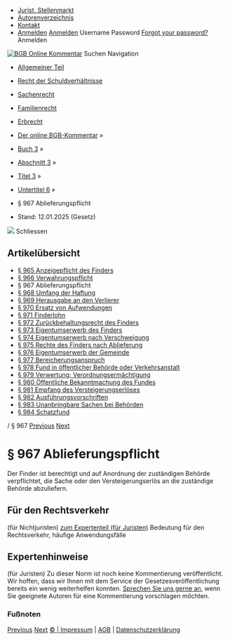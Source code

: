   * [Jurist. Stellenmarkt](https://bgb.kommentar.de/Buch-3/Abschnitt-3/Titel-3/Untertitel-6/</job-board> "Jurist. Stellenmarkt")
  * [Autorenverzeichnis](https://bgb.kommentar.de/Buch-3/Abschnitt-3/Titel-3/Untertitel-6/</Autorenverzeichnis> "Autorenverzeichnis")
  * [Kontakt](https://bgb.kommentar.de/Buch-3/Abschnitt-3/Titel-3/Untertitel-6/</Kontakt>)
  * [Anmelden](https://bgb.kommentar.de/Buch-3/Abschnitt-3/Titel-3/Untertitel-6/<#login> "show login form") [Anmelden](https://bgb.kommentar.de/Buch-3/Abschnitt-3/Titel-3/Untertitel-6/<#> "hide login form") Username Password
[Forgot your password?](https://bgb.kommentar.de/Buch-3/Abschnitt-3/Titel-3/Untertitel-6/</user/forgotpassword>) Anmelden 


[![BGB Online Kommentar](https://bgb.kommentar.de/extension/bgb/design/bgb/images/logo.png)](https://bgb.kommentar.de/Buch-3/Abschnitt-3/Titel-3/Untertitel-6/</> "BGB Online Kommentar")
Suchen
Navigation
  * [Allgemeiner Teil](https://bgb.kommentar.de/Buch-3/Abschnitt-3/Titel-3/Untertitel-6/</Buch-1>)
  * [Recht der Schuldverhältnisse](https://bgb.kommentar.de/Buch-3/Abschnitt-3/Titel-3/Untertitel-6/</Buch-2>)
  * [Sachenrecht](https://bgb.kommentar.de/Buch-3/Abschnitt-3/Titel-3/Untertitel-6/</Buch-3>)
  * [Familienrecht](https://bgb.kommentar.de/Buch-3/Abschnitt-3/Titel-3/Untertitel-6/</Buch-4>)
  * [Erbrecht](https://bgb.kommentar.de/Buch-3/Abschnitt-3/Titel-3/Untertitel-6/</Buch-5>)


  * [Der online BGB-Kommentar](https://bgb.kommentar.de/Buch-3/Abschnitt-3/Titel-3/Untertitel-6/</>) »
  * [Buch 3](https://bgb.kommentar.de/Buch-3/Abschnitt-3/Titel-3/Untertitel-6/</Buch-3>) »
  * [Abschnitt 3](https://bgb.kommentar.de/Buch-3/Abschnitt-3/Titel-3/Untertitel-6/</Buch-3/Abschnitt-3>) »
  * [Titel 3](https://bgb.kommentar.de/Buch-3/Abschnitt-3/Titel-3/Untertitel-6/</Buch-3/Abschnitt-3/Titel-3>) »
  * [Untertitel 6](https://bgb.kommentar.de/Buch-3/Abschnitt-3/Titel-3/Untertitel-6/</Buch-3/Abschnitt-3/Titel-3/Untertitel-6>) »
  * § 967 Ablieferungspflicht 
  * Stand: 12.01.2025 (Gesetz) 


![](https://vg01.met.vgwort.de/na/1c9909529ead4f509072c06d9081a7d5)
Schliessen 
## Artikelübersicht
  * [ § 965 Anzeigepflicht des Finders ](https://bgb.kommentar.de/Buch-3/Abschnitt-3/Titel-3/Untertitel-6/</Buch-3/Abschnitt-3/Titel-3/Untertitel-6/Anzeigepflicht-des-Finders>)
  * [ § 966 Verwahrungspflicht ](https://bgb.kommentar.de/Buch-3/Abschnitt-3/Titel-3/Untertitel-6/</Buch-3/Abschnitt-3/Titel-3/Untertitel-6/Verwahrungspflicht>)
  * § 967 Ablieferungspflicht 
  * [ § 968 Umfang der Haftung ](https://bgb.kommentar.de/Buch-3/Abschnitt-3/Titel-3/Untertitel-6/</Buch-3/Abschnitt-3/Titel-3/Untertitel-6/Umfang-der-Haftung>)
  * [ § 969 Herausgabe an den Verlierer ](https://bgb.kommentar.de/Buch-3/Abschnitt-3/Titel-3/Untertitel-6/</Buch-3/Abschnitt-3/Titel-3/Untertitel-6/Herausgabe-an-den-Verlierer>)
  * [ § 970 Ersatz von Aufwendungen ](https://bgb.kommentar.de/Buch-3/Abschnitt-3/Titel-3/Untertitel-6/</Buch-3/Abschnitt-3/Titel-3/Untertitel-6/Ersatz-von-Aufwendungen>)
  * [ § 971 Finderlohn ](https://bgb.kommentar.de/Buch-3/Abschnitt-3/Titel-3/Untertitel-6/</Buch-3/Abschnitt-3/Titel-3/Untertitel-6/Finderlohn>)
  * [ § 972 Zurückbehaltungsrecht des Finders ](https://bgb.kommentar.de/Buch-3/Abschnitt-3/Titel-3/Untertitel-6/</Buch-3/Abschnitt-3/Titel-3/Untertitel-6/Zurueckbehaltungsrecht-des-Finders>)
  * [ § 973 Eigentumserwerb des Finders ](https://bgb.kommentar.de/Buch-3/Abschnitt-3/Titel-3/Untertitel-6/</Buch-3/Abschnitt-3/Titel-3/Untertitel-6/Eigentumserwerb-des-Finders>)
  * [ § 974 Eigentumserwerb nach Verschweigung ](https://bgb.kommentar.de/Buch-3/Abschnitt-3/Titel-3/Untertitel-6/</Buch-3/Abschnitt-3/Titel-3/Untertitel-6/Eigentumserwerb-nach-Verschweigung>)
  * [ § 975 Rechte des Finders nach Ablieferung ](https://bgb.kommentar.de/Buch-3/Abschnitt-3/Titel-3/Untertitel-6/</Buch-3/Abschnitt-3/Titel-3/Untertitel-6/Rechte-des-Finders-nach-Ablieferung>)
  * [ § 976 Eigentumserwerb der Gemeinde ](https://bgb.kommentar.de/Buch-3/Abschnitt-3/Titel-3/Untertitel-6/</Buch-3/Abschnitt-3/Titel-3/Untertitel-6/Eigentumserwerb-der-Gemeinde>)
  * [ § 977 Bereicherungsanspruch ](https://bgb.kommentar.de/Buch-3/Abschnitt-3/Titel-3/Untertitel-6/</Buch-3/Abschnitt-3/Titel-3/Untertitel-6/Bereicherungsanspruch>)
  * [ § 978 Fund in öffentlicher Behörde oder Verkehrsanstalt ](https://bgb.kommentar.de/Buch-3/Abschnitt-3/Titel-3/Untertitel-6/</Buch-3/Abschnitt-3/Titel-3/Untertitel-6/Fund-in-oeffentlicher-Behoerde-oder-Verkehrsanstalt>)
  * [ § 979 Verwertung; Verordnungsermächtigung ](https://bgb.kommentar.de/Buch-3/Abschnitt-3/Titel-3/Untertitel-6/</Buch-3/Abschnitt-3/Titel-3/Untertitel-6/Verwertung-Verordnungsermaechtigung>)
  * [ § 980 Öffentliche Bekanntmachung des Fundes ](https://bgb.kommentar.de/Buch-3/Abschnitt-3/Titel-3/Untertitel-6/</Buch-3/Abschnitt-3/Titel-3/Untertitel-6/Oeffentliche-Bekanntmachung-des-Fundes>)
  * [ § 981 Empfang des Versteigerungserlöses ](https://bgb.kommentar.de/Buch-3/Abschnitt-3/Titel-3/Untertitel-6/</Buch-3/Abschnitt-3/Titel-3/Untertitel-6/Empfang-des-Versteigerungserloeses>)
  * [ § 982 Ausführungsvorschriften ](https://bgb.kommentar.de/Buch-3/Abschnitt-3/Titel-3/Untertitel-6/</Buch-3/Abschnitt-3/Titel-3/Untertitel-6/Ausfuehrungsvorschriften>)
  * [ § 983 Unanbringbare Sachen bei Behörden ](https://bgb.kommentar.de/Buch-3/Abschnitt-3/Titel-3/Untertitel-6/</Buch-3/Abschnitt-3/Titel-3/Untertitel-6/Unanbringbare-Sachen-bei-Behoerden>)
  * [ § 984 Schatzfund ](https://bgb.kommentar.de/Buch-3/Abschnitt-3/Titel-3/Untertitel-6/</Buch-3/Abschnitt-3/Titel-3/Untertitel-6/Schatzfund>)


/ § 967 
[Previous](https://bgb.kommentar.de/Buch-3/Abschnitt-3/Titel-3/Untertitel-6/</Buch-3/Abschnitt-3/Titel-3/Untertitel-6/Verwahrungspflicht> "§ 966 Verwahrungspflicht") [Next](https://bgb.kommentar.de/Buch-3/Abschnitt-3/Titel-3/Untertitel-6/</Buch-3/Abschnitt-3/Titel-3/Untertitel-6/Umfang-der-Haftung> "§ 968 Umfang der Haftung")
# § 967 Ablieferungspflicht
Der Finder ist berechtigt und auf Anordnung der zuständigen Behörde verpflichtet, die Sache oder den Versteigerungserlös an die zuständige Behörde abzuliefern.
## Für den Rechtsverkehr 
(für Nichtjuristen)
[zum Expertenteil (für Juristen)](https://bgb.kommentar.de/Buch-3/Abschnitt-3/Titel-3/Untertitel-6/<#expertenhinweise>)
Bedeutung für den Rechtsverkehr, häufige Anwendungsfälle
## Expertenhinweise
(für Juristen)
Zu dieser Norm ist noch keine Kommentierung veröffentlicht. Wir hoffen, dass wir Ihnen mit dem Service der Gesetzesveröffentlichung bereits ein wenig weiterhelfen konnten. [Sprechen Sie uns gerne an](https://bgb.kommentar.de/Buch-3/Abschnitt-3/Titel-3/Untertitel-6/</Kontakt>), wenn Sie geeignete Autoren für eine Kommentierung vorschlagen möchten. 
### Fußnoten
[Previous](https://bgb.kommentar.de/Buch-3/Abschnitt-3/Titel-3/Untertitel-6/</Buch-3/Abschnitt-3/Titel-3/Untertitel-6/Verwahrungspflicht> "§ 966 Verwahrungspflicht") [Next](https://bgb.kommentar.de/Buch-3/Abschnitt-3/Titel-3/Untertitel-6/</Buch-3/Abschnitt-3/Titel-3/Untertitel-6/Umfang-der-Haftung> "§ 968 Umfang der Haftung")
[© | Impressum](https://bgb.kommentar.de/Buch-3/Abschnitt-3/Titel-3/Untertitel-6/</Kontakt>) | [AGB](https://bgb.kommentar.de/Buch-3/Abschnitt-3/Titel-3/Untertitel-6/</AGB>) | [Datenschutzerklärung](https://bgb.kommentar.de/Buch-3/Abschnitt-3/Titel-3/Untertitel-6/</Datenschutzerklaerung-fuer-Leser>)

